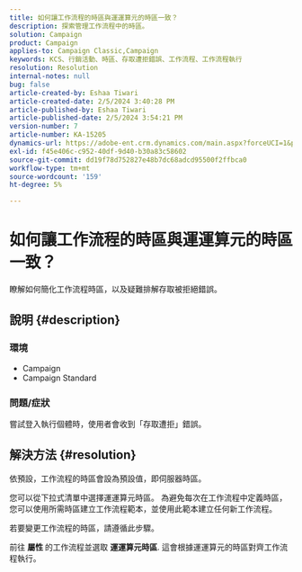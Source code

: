 ```yaml
---
title: 如何讓工作流程的時區與運運算元的時區一致？
description: 探索管理工作流程中的時區。
solution: Campaign
product: Campaign
applies-to: Campaign Classic,Campaign
keywords: KCS、行銷活動、時區、存取遭拒錯誤、工作流程、工作流程執行
resolution: Resolution
internal-notes: null
bug: false
article-created-by: Eshaa Tiwari
article-created-date: 2/5/2024 3:40:28 PM
article-published-by: Eshaa Tiwari
article-published-date: 2/5/2024 3:54:21 PM
version-number: 7
article-number: KA-15205
dynamics-url: https://adobe-ent.crm.dynamics.com/main.aspx?forceUCI=1&pagetype=entityrecord&etn=knowledgearticle&id=6fa899de-3cc4-ee11-9079-6045bd006268
exl-id: f45e406c-c952-40df-9d40-b30a83c58602
source-git-commit: dd19f78d752827e48b7dc68adcd95500f2ffbca0
workflow-type: tm+mt
source-wordcount: '159'
ht-degree: 5%

---
```


# 如何讓工作流程的時區與運運算元的時區一致？


瞭解如何簡化工作流程時區，以及疑難排解存取被拒絕錯誤。

## 說明 {#description}


### <b>環境</b>

- Campaign
- Campaign Standard


### <b>問題/症狀</b>

嘗試登入執行個體時，使用者會收到「存取遭拒」錯誤。


## 解決方法 {#resolution}






依預設，工作流程的時區會設為預設值，即伺服器時區。



您可以從下拉式清單中選擇運運算元時區。 為避免每次在工作流程中定義時區，您可以使用所需時區建立工作流程範本，並使用此範本建立任何新工作流程。



若要變更工作流程的時區，請遵循此步驟。



前往 <b>屬性 </b>的工作流程並選取 <b>運運算元時區</b>. 這會根據運運算元的時區對齊工作流程執行。
